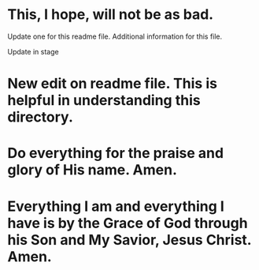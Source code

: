 
This, I hope, will not be as bad.
=======
Update one for this readme file.
Additional information for this file. 

Update in stage

# New edit on readme file. This is helpful in understanding this directory.

# Do everything for the praise and glory of His name. Amen.

# Everything I am and everything I have is by the Grace of God through his Son and  My Savior, Jesus Christ. Amen.
